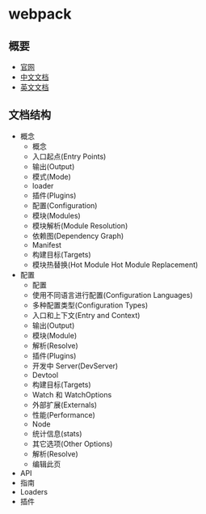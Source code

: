 
# webpack

## 概要

- [官网](https://webpack.js.org/)
- [中文文档](https://www.webpackjs.com/concepts/)
- [英文文档](https://webpack.js.org/concepts/)

## 文档结构

- 概念
    - 概念
    - 入口起点(Entry Points)
    - 输出(Output)
    - 模式(Mode)
    - loader
    - 插件(Plugins)
    - 配置(Configuration)
    - 模块(Modules)
    - 模块解析(Module Resolution)
    - 依赖图(Dependency Graph)
    - Manifest
    - 构建目标(Targets)
    - 模块热替换(Hot Module Hot Module Replacement)
- 配置 
    - 配置
    - 使用不同语言进行配置(Configuration Languages)
    - 多种配置类型(Configuration Types)
    - 入口和上下文(Entry and Context)
    - 输出(Output)
    - 模块(Module)
    - 解析(Resolve)
    - 插件(Plugins)
    - 开发中 Server(DevServer)
    - Devtool
    - 构建目标(Targets)
    - Watch 和 WatchOptions
    - 外部扩展(Externals)
    - 性能(Performance)
    - Node
    - 统计信息(stats)
    - 其它选项(Other Options)
    - 解析(Resolve)
    - 编辑此页
- API
- 指南
- Loaders
- 插件


<!-- 
## 概念

### 概念

- 概要
    - 本质上，webpack 是一个现代 JavaScript 应用程序的静态模块打包器(module bundler)。当 webpack 处理应用程序时，它会递归地构建一个依赖关系图(dependency graph)，其中包含应用程序需要的每个模块，然后将所有这些模块打包成一个或多个 bundle。
    - 在开始前你需要先理解四个核心概念：
        - 入口（entry）
        - 输出（output）
        - 加载器（loader）
        - 插件（plugins）
- 入口（entry）
    - 入口起点(entry point)指示 webpack 应该使用哪个模块，来作为构建其**内部依赖图的开始**。
    - 进入入口起点后，webpack 会找出有哪些模块和库是入口起点（直接和间接）依赖的。
    - 每个依赖项随即被处理，最后输出到称之为 bundles 的文件中，我们将在下一章节详细讨论这个过程。
    - 可以通过在 webpack 配置中配置 entry 属性，来指定一个入口起点（或多个入口起点）。默认值为 `./src`。
- 输出（output）
    - output 属性告诉 webpack 在哪里输出它所创建的 bundles，以及如何命名这些文件，默认值为 `./dist`。
    - 基本上，整个应用程序结构，都会被编译到你指定的输出路径的文件夹中。
- 加载器（loader）
    - loader 让 webpack 能够去处理那些非 JavaScript 文件（webpack 自身只理解 JavaScript）。
    - loader 可以将所有类型的文件转换为 webpack 能够处理的有效模块，然后你就可以利用 webpack 的打包能力，对它们进行处理。
    - 本质上，webpack loader 将所有类型的文件，转换为应用程序的依赖图（和最终的 bundle）可以直接引用的模块。
        - > 注意：loader 能够 import 导入任何类型的模块（例如 .css 文件），这是 webpack 特有的功能，其他打包程序或任务执行器的可能并不支持。我们认为这种语言扩展是有很必要的，因为这可以使开发人员创建出更准确的依赖关系图。
    - 在更高层面，在 webpack 的配置中 loader 有两个目标：
        1. test 属性，用于标识出应该被对应的 loader 进行转换的某个或某些文件。
        2. use 属性，表示进行转换时，应该使用哪个 loader。
            ```js
            const path = require('path');

            const config = {
              output: {
                filename: 'my-first-webpack.bundle.js'
              },
              module: {
                rules: [
                  { test: /\.txt$/, use: 'raw-loader' }
                ]
              }
            };
            
            module.exports = config;
            ```
    - 以上配置中，对一个单独的 module 对象定义了 rules 属性，里面包含两个必须属性：test 和 use。这告诉 webpack 编译器(compiler) 如下信息：
        - > “嘿，webpack 编译器，当你碰到「在 require()/import 语句中被解析为 '.txt' 的路径」时，在你对它打包之前，先使用 raw-loader 转换一下。”
    - > 重要的是要记得，在 webpack 配置中定义 loader 时，要定义在 module.rules 中，而不是 rules。然而，在定义错误时 webpack 会给出严重的警告。为了使你受益于此，如果没有按照正确方式去做，webpack 会“给出严重的警告”
    - > loader 还有更多我们尚未提到的具体配置属性。
- 插件（plugins）
    - 加载器（loader）被用于转换某些类型的模块，而插件则可以用于执行范围更广的任务；
    - 插件的范围包括，从打包优化和压缩，一直到重定义环境中的变量。插件接口功能极其强大，可以用来处理各种各样的任务；
    - 想要使用一个插件，你只需要`require()`它，然后把它添加到`plugins`数组中。多数插件可以通过选项options自定义。你也可以在一个配置文件中因为不同的目的而多次使用同一个插件，这时需要通过使用 `new` 操作符来创建它的一个实例；
        ```js
        const HtmlWebpackPlugin = require('html-webpack-plugin'); // 通过 npm 安装
        const webpack = require('webpack'); // 用于访问内置插件
        
        const config = {
          module: {
            rules: [
              { test: /\.txt$/, use: 'raw-loader' }
            ]
          },
          plugins: [
            new HtmlWebpackPlugin({template: './src/index.html'})
          ]
        };
        
        module.exports = config;
        ```
    - webpack提供了许多开箱可用的插件！查阅官网的[插件列表](https://www.webpackjs.com/plugins/)获取更多信息。
- 模式
    - 通过选择 `development` 或 `production` 之中的一个，来设置 `mode` 参数，你可以启用相应模式下的webpack内置的优化。
        ```js
        module.exports = {
          mode: 'production'
        };
        ```

### 入口

- 简要
    - 单个入口语法
        - `entry: string|Array<string>`
    - 对象语法
        - `entry: {[entryChunkName: string]: string|Array<string>}`
    - 常见场景
        - 分离应用程序和第三方库入口
        - 多页面应用程序

### 输出

- 概要
    - 配置 output 选项可以控制 webpack 如何向硬盘写入编译文件。
    - 注意，即使可以存在多个入口起点，但可以只指定一个输出配置。
- 用法
- 多个入口起点
- 高级进阶

### 模块

- 概要
    - 在模块化编程中，开发者将程序分解为离散功能块，并称之为模块；
    - Nodejs从最开始就支持模块化编程。然而，在web，模块化的支持正缓慢到来。
    - 在web存在多种支持JavaScript模块化的工具，这些工具各有优势和限制。
    - webpack基于从这些系统获得经验教训，并将模块的概念应用于项目中的任何文件。
- 什么是webpack模块
    - 对比nodejs模块，webpack模块能够以各种方式表达它们的依赖关系，几个例子如下
        - es2015 import 语句
        - CommonJS require() 语句
        - AMD define 和 require 语句
        - css/sass/less 文件中的 @import 语句
        - 样式 `url(...)` 或HTML文件 `<img src=...>` 中的图片链接
    - 注意：webpack1需要特定的loader来转换es2015 import，然后webpack2可以开箱即用
- 支持的模块类型
    - webpack通过loader可以支持各种语言和预处理器编写的模块。
    - loader 描述了 webpack 如何处理非JavaScript模块，并且在bundle中引入这些依赖，webpack社区已经为各种流行语言和语言处理器构建了loader，包括：
        - CoffeeScript
        - TypeScript
        - ESNext（Babel）
        - Sass
        - Less
        - Stylus
    - 相关完整列表，请参考[loader列表](https://www.webpackjs.com/loaders)或[自己编写](https://www.webpackjs.com/api/loaders)

### 模式

- 概要
    - 提供 mode 配置选项，告知webpack使用相应模式的内置优化
- 用法
    - 在配置或命令行中提供 mode 选项
        ```js
        module.exports = {
          mode: 'production'
        };
        ```
        ```sh
        webpack --mode=production
        ```
- 值
    - development
        - 会将 process.env.NODE_ENV 的值设为 development。
        - 启用 NamedChunksPlugin 和 NamedModulesPlugin。
    - production
        - 会将 process.env.NODE_ENV 的值设为 production。
        - 启用 FlagDependencyUsagePlugin, FlagIncludedChunksPlugin, ModuleConcatenationPlugin, NoEmitOnErrorsPlugin, OccurrenceOrderPlugin, SideEffectsFlagPlugin 和 UglifyJsPlugin.
    - none
    - > 记住，只设置 NODE_ENV，则不会自动设置 mode。

## 配置

### 配置

- 概要
    - webpack需要传入一个配置对象，可以通过两种方式传：终端或Nodejs
- 选项
    - **mode**
        - 类型：
            - `string`
        - 概要：
            - 提供 mode 配置选项，告知webpack使用相应模式的内置优化
        - 例如：
            ```js
            {
                mode: 'production',
                mode: 'development',
                mode: 'none'
            }
            ```
    - entry
        - 类型：
            - `string | object | array` 
        - 概要：
            - 程序入口
        - 例如：
            ```js
            {
                entry: "./app/entry",
                entry: ["./app/entry1", "./app/entry2"],
                entry: {
                  a: "./app/entry-a",
                  b: ["./app/entry-b1", "./app/entry-b2"]
                }
            }
            ```
    - output
        - 类型：`object`
        - 概要：webpack 如何输出结果的相关选项
        - 子选项：
            - path
            - filename
            - publicPath
            - library
            - libraryTarget
            - ...
    - module
    - resolve
    - devtool
    - context
    - target
    - externals
    - stats
    - devServer
    - plugins
    - resolveLoader
    - parallelism
    - profile
    - bail
    - cache
    - watch
    - watchOptions
    - node
    - recordsPath
    - recordsInputPath
    - recordsOutputPath

### 入口和上下文

- **选项 context**
    - string
    - 基础目录，绝对路径，用于从配置中解析entry和loader
    - 默认使用当前目录，但是推荐指定值。这使得你的配置独立于当前执行路径。
        ```sh
        context: path.resolve(__dirname, "app")
        ```
- **选项 entry**
    - 类型：
        - 字符串、数组、对象：`string | [string] | object { <key>: string | [string] }`
    - entry选项是应用程序的起点入口，如果传递一个数组，那么数组的每一项都会执行。
    - 简单规则：
        - 每个html页面都有一个入口起点
        - 单页应用spa，一个入口起点
        - 多页应用mpa，多个入口七点
- **命名**
    - 如果传入一个字符串或字符串数组，chunk会被命名为 main。
    - 如果传入一个对象，则每个键（key）会是 chunk 的名称，该值描述了 chunk 的入口起点。
- **动态入口**
    ```sh
    entry: () => './demo'
    entry: () => new Promise((resolve) => resolve(['./demo', './demo2']))
    ```

### 输出

- **output**
    - 类型：`object`
- **output.filename**
    - 类型：`string | function`
    - 
    - 此选项决定了每个 bundle 的名称。这些 bundle 将会输出到 output.path 目录下。
    - 如果entry是单个起点，filename会是一个静态名称。
        ```js
        filename = "bundle.js";
        ```
    - 然而，当通过多个入口起点、代码拆分或各种插件创建多个bundle，应该使用下面的替换方式，来赋予每个 bundle 一个唯一的名称：
        - 使用入口名称：`filename: "[name].bundle.js"`
        - 使用内部 chunk id：`filename: "[id].bundle.js"`
        - 使用每次构建过程中的唯一的hash：`filename: "[name].[hash].bundle.js"`
        - 使用基于每个 chunk 内容的 hash：`filename: "[chunkhash].bundle.js"`
        - 模板：
            - `[hash]`：模块标识符的hash
            - `[chunkhash]`：chunk内容的hash
            - `[name]`：模块名称
            - `[id]`：模块标识符
            - `[query]`：模块的query，例如文件名“?”后面的字符串
            - 其中 hash 和 chunkhash 的长度可以使用 `[hash:20]` （默认20）这样的方式来指定。或者通过指定 output.hashDigestLength 在全局配置长度。
    - > 请确保已阅读过指南 - 缓存的详细信息。这里涉及更多步骤，不仅仅是设置此选项。
    - 注意，此选项filename被称为文件名，但是你还是可以使用像 “js/[name]/bundle.js” 这样的文件夹结构。
    - 注意，此选项不会影响那些 “按需加载 chunk” 的输出文件。对于这些文件，请使用 output.chunkFilename 选项来控制输出。通过 loader 创建的文件也不受影响。在这种情况下，你必须尝试 loader 特定的可用选项。
- **output.path**
    - 类型：`string`
    - output 目录对应一个绝对路径
        ```js
        path = path.resolve(__dirname, 'dist/assets')
        ```
- **output.chunkFilename**
    - 类型：`string | function`
    - 此选项决定了非入口（non-entry）chunk文件的名称。
- **output.publicPath**
    - 类型：`string | function`
    - 对于按需加载（on-demand-load）或加载外部资源（如图片、文件等）来说，output.publicPath是很重要的选项。
    - 如果指定了一个错误的值，则在加载这些资源时会受到404错误。
    - output.publicPath 此选项指定资源在页面上URL的前缀，可以是绝对的或相对的。
        - 绝对：`https://cdn.example.com/assets/`
        - 相对：`/assets/`
            - 相对的url会被相对于html页面（或 `<base>` 标签）解析。
    - 示例：
        ```js
        publicPath: "https://cdn.example.com/assets/", // CDN（总是 HTTPS 协议）
        publicPath: "//cdn.example.com/assets/", // CDN (协议相同)
        publicPath: "/assets/", // 相对于服务(server-relative)
        publicPath: "assets/", // 相对于 HTML 页面
        publicPath: "../assets/", // 相对于 HTML 页面
        publicPath: "", // 相对于 HTML 页面（目录相同）
        ```
    - 在编译时(compile time)无法知道输出文件的 publicPath 的情况下，可以留空，然后在入口文件(entry file)处使用自由变量(free variable) `__webpack_public_path__`，以便在运行时(runtime)进行动态设置。
- **output.**
- **output.**
- **output.**
- **output.**
- **output.**
- **output.**
- **output.**
- **output.**
- **output.** -->

